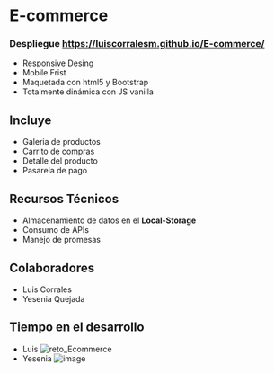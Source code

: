 # E-commerce 
### Despliegue https://luiscorralesm.github.io/E-commerce/
* Responsive Desing
* Mobile Frist
* Maquetada con html5 y Bootstrap
* Totalmente dinámica con JS vanilla

## Incluye
* Galeria de productos
* Carrito de compras
* Detalle del producto
* Pasarela de pago

## Recursos Técnicos
* Almacenamiento de datos en el **Local-Storage**
* Consumo de APIs
* Manejo de promesas

## Colaboradores
* Luis Corrales
* Yesenia Quejada

## Tiempo en el desarrollo
* Luis
![reto_Ecommerce](https://user-images.githubusercontent.com/77843336/129793860-87c801b3-28f6-4ea4-85ca-0548dc805b5e.png)
* Yesenia
![image](https://user-images.githubusercontent.com/77843336/129793912-376a671f-ddcc-4864-834f-1fc3c45de78e.png)



